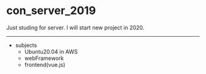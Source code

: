 # con_server_2019
Just studing for server.
I will start new project in 2020.

---

* subjects
  - Ubuntu20.04 in AWS
  - webFramework
  - frontend(vue.js)
